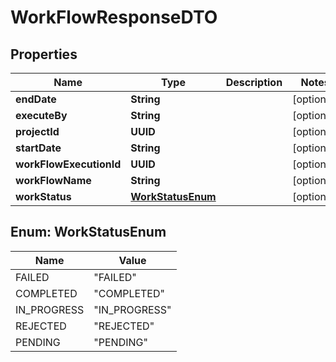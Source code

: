 

# WorkFlowResponseDTO


## Properties

| Name | Type | Description | Notes |
|------------ | ------------- | ------------- | -------------|
|**endDate** | **String** |  |  [optional] |
|**executeBy** | **String** |  |  [optional] |
|**projectId** | **UUID** |  |  [optional] |
|**startDate** | **String** |  |  [optional] |
|**workFlowExecutionId** | **UUID** |  |  [optional] |
|**workFlowName** | **String** |  |  [optional] |
|**workStatus** | [**WorkStatusEnum**](#WorkStatusEnum) |  |  [optional] |



## Enum: WorkStatusEnum

| Name | Value |
|---- | -----|
| FAILED | &quot;FAILED&quot; |
| COMPLETED | &quot;COMPLETED&quot; |
| IN_PROGRESS | &quot;IN_PROGRESS&quot; |
| REJECTED | &quot;REJECTED&quot; |
| PENDING | &quot;PENDING&quot; |



